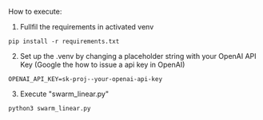 How to execute:
1. Fullfil the requirements in activated venv 
```shell
pip install -r requirements.txt
```
2. Set up the .venv by changing a placeholder string with your OpenAI API Key (Google the how to issue a api key in OpenAI)
```.env
OPENAI_API_KEY=sk-proj--your-openai-api-key
```
3. Execute "swarm_linear.py"
```shell
python3 swarm_linear.py
```

